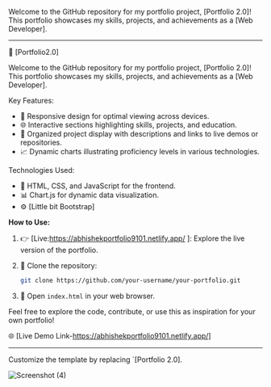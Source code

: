
Welcome to the GitHub repository for my portfolio project, [Portfolio 2.0]! This portfolio showcases my skills, projects, and achievements as a [Web Developer].

---

🚀 [Portfolio2.0] 

Welcome to the GitHub repository for my portfolio project, [Portfolio 2.0]! This portfolio showcases my skills, projects, and achievements as a [Web Developer].

Key Features:
- 🎨 Responsive design for optimal viewing across devices.
- 🌐 Interactive sections highlighting skills, projects, and education.
- 📂 Organized project display with descriptions and links to live demos or repositories.
- 📈 Dynamic charts illustrating proficiency levels in various technologies.

Technologies Used:
- 🚀 HTML, CSS, and JavaScript for the frontend.
- 📊 Chart.js for dynamic data visualization.
- ⚙️ [Little bit Bootstrap]

**How to Use:**
1. 👉 [Live:https://abhishekportfolio9101.netlify.app/ ]: Explore the live version of the portfolio.
2. 📁 Clone the repository:
   ```bash
   git clone https://github.com/your-username/your-portfolio.git
   ```

3. 🚀 Open `index.html` in your web browser.

Feel free to explore the code, contribute, or use this as inspiration for your own portfolio!

🌐 [Live Demo Link-https://abhishekportfolio9101.netlify.app/]

---

Customize the template by replacing `[Portfolio 2.0].


![Screenshot (4)](https://github.com/abhishek9101/Portfolio2.0/assets/77790762/d89571a6-4c3a-43c7-9d1b-bebd1b5925d0)
